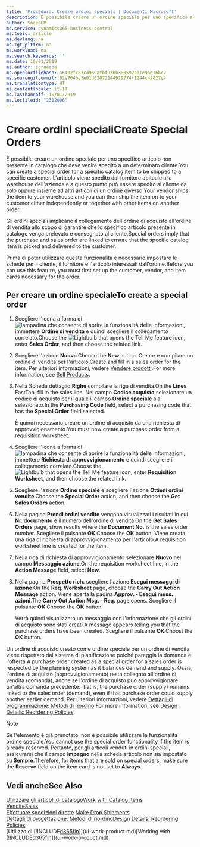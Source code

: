 ```yaml
---
title: 'Procedura: Creare ordini speciali | Documenti Microsoft'
description: È possibile creare un ordine speciale per uno specifico articolo non presente in catalogo che deve venire spedito a un determinato cliente. L'articolo viene spedito dal fornitore abituale alla warehouse dell'azienda e a questo punto può essere spedito al cliente da solo oppure insieme ad altri articoli di un ordine diverso.
author: SorenGP
ms.service: dynamics365-business-central
ms.topic: article
ms.devlang: na
ms.tgt_pltfrm: na
ms.workload: na
ms.search.keywords: ''
ms.date: 10/01/2019
ms.author: sgroespe
ms.openlocfilehash: a64b2fc63cd969afbf93bb380592b11e9ad16bc2
ms.sourcegitcommit: 02e704bc3e01d62072144919774f1244c42827e4
ms.translationtype: HT
ms.contentlocale: it-IT
ms.lasthandoff: 10/01/2019
ms.locfileid: "2312006"
---
```

# <a name="create-special-orders"></a><span data-ttu-id="a9eb9-104">Creare ordini speciali</span><span class="sxs-lookup"><span data-stu-id="a9eb9-104">Create Special Orders</span></span>
<span data-ttu-id="a9eb9-105">È possibile creare un ordine speciale per uno specifico articolo non presente in catalogo che deve venire spedito a un determinato cliente.</span><span class="sxs-lookup"><span data-stu-id="a9eb9-105">You can create a special order for a specific catalog item to be shipped to a specific customer.</span></span> <span data-ttu-id="a9eb9-106">L'articolo viene spedito dal fornitore abituale alla warehouse dell'azienda e a questo punto può essere spedito al cliente da solo oppure insieme ad altri articoli di un ordine diverso.</span><span class="sxs-lookup"><span data-stu-id="a9eb9-106">Your vendor ships the item to your warehouse and you can then ship the item on to your customer either independently or together with other items on another order.</span></span>  

<span data-ttu-id="a9eb9-107">Gli ordini speciali implicano il collegamento dell'ordine di acquisto all'ordine di vendita allo scopo di garantire che lo specifico articolo presente in catalogo venga prelevato e consegnato al cliente.</span><span class="sxs-lookup"><span data-stu-id="a9eb9-107">Special orders imply that the purchase and sales order are linked to ensure that the specific catalog item is picked and delivered to the customer.</span></span>  

<span data-ttu-id="a9eb9-108">Prima di poter utilizzare questa funzionalità è necessario impostare le schede per il cliente, il fornitore e l'articolo interessati dall'ordine.</span><span class="sxs-lookup"><span data-stu-id="a9eb9-108">Before you can use this feature, you must first set up the customer, vendor, and item cards necessary for the order.</span></span>  

## <a name="to-create-a-special-order"></a><span data-ttu-id="a9eb9-109">Per creare un ordine speciale</span><span class="sxs-lookup"><span data-stu-id="a9eb9-109">To create a special order</span></span>  
1.  <span data-ttu-id="a9eb9-110">Scegliere l'icona a forma di ![lampadina che consente di aprire la funzionalità delle informazioni](media/ui-search/search_small.png "Informazioni sull'operazione che si desidera eseguire"), immettere **Ordine di vendita** e quindi scegliere il collegamento correlato.</span><span class="sxs-lookup"><span data-stu-id="a9eb9-110">Choose the ![Lightbulb that opens the Tell Me feature](media/ui-search/search_small.png "Tell me what you want to do") icon, enter **Sales Order**, and then choose the related link.</span></span>  
2. <span data-ttu-id="a9eb9-111">Scegliere l'azione **Nuovo**.</span><span class="sxs-lookup"><span data-stu-id="a9eb9-111">Choose the **New** action.</span></span> <span data-ttu-id="a9eb9-112">Creare e compilare un  ordine di vendita per l'articolo.</span><span class="sxs-lookup"><span data-stu-id="a9eb9-112">Create and fill in a  sales order for the item.</span></span> <span data-ttu-id="a9eb9-113">Per ulteriori informazioni, vedere [Vendere prodotti](sales-how-sell-products.md).</span><span class="sxs-lookup"><span data-stu-id="a9eb9-113">For more information, see [Sell Products](sales-how-sell-products.md).</span></span>
3.  <span data-ttu-id="a9eb9-114">Nella Scheda dettaglio **Righe** compilare la riga di vendita.</span><span class="sxs-lookup"><span data-stu-id="a9eb9-114">On the **Lines** FastTab, fill in the sales line.</span></span> <span data-ttu-id="a9eb9-115">Nel campo **Codice acquisto** selezionare un codice di acquisto per il quale il campo **Ordine speciale** sia selezionato.</span><span class="sxs-lookup"><span data-stu-id="a9eb9-115">In the **Purchasing Code** field, select a purchasing code that has the **Special Order** field selected.</span></span>

    <span data-ttu-id="a9eb9-116">È quindi necessario creare un ordine di acquisto da una richiesta di approvvigionamento.</span><span class="sxs-lookup"><span data-stu-id="a9eb9-116">You must now create a purchase order from a requisition worksheet.</span></span>  
4. <span data-ttu-id="a9eb9-117">Scegliere l'icona a forma di ![lampadina che consente di aprire la funzionalità delle informazioni](media/ui-search/search_small.png "Informazioni sull'operazione che si desidera eseguire"), immettere **Richiesta di approvvigionamento** e quindi scegliere il collegamento correlato.</span><span class="sxs-lookup"><span data-stu-id="a9eb9-117">Choose the ![Lightbulb that opens the Tell Me feature](media/ui-search/search_small.png "Tell me what you want to do") icon, enter **Requisition Worksheet**, and then choose the related link.</span></span>  
5. <span data-ttu-id="a9eb9-118">Scegliere l'azione **Ordine speciale** e scegliere l'azione **Ottieni ordini vendite**.</span><span class="sxs-lookup"><span data-stu-id="a9eb9-118">Choose the **Special Order** action, and then choose the **Get Sales Orders** action.</span></span>  
6.  <span data-ttu-id="a9eb9-119">Nella pagina **Prendi ordini vendite** vengono visualizzati i risultati in cui **Nr. documento** è il numero dell'ordine di vendita.</span><span class="sxs-lookup"><span data-stu-id="a9eb9-119">On the **Get Sales Orders** page, show results where the **Document No.** is the sales order number.</span></span> <span data-ttu-id="a9eb9-120">Scegliere il pulsante **OK**.</span><span class="sxs-lookup"><span data-stu-id="a9eb9-120">Choose the **OK** button.</span></span> <span data-ttu-id="a9eb9-121">Viene creata una riga di richiesta di approvvigionamento per l'articolo.</span><span class="sxs-lookup"><span data-stu-id="a9eb9-121">A requisition worksheet line is created for the item.</span></span>  
7.  <span data-ttu-id="a9eb9-122">Nella riga di richiesta di approvvigionamento selezionare **Nuovo** nel campo **Messaggio azione**.</span><span class="sxs-lookup"><span data-stu-id="a9eb9-122">On the requisition worksheet line, in the **Action Message** field, select **New**.</span></span>  
8.  <span data-ttu-id="a9eb9-123">Nella pagina **Prospetto rich.** scegliere l'azione **Esegui messaggi di azione**.</span><span class="sxs-lookup"><span data-stu-id="a9eb9-123">On the **Req. Worksheet** page, choose the **Carry Out Action Message** action.</span></span> <span data-ttu-id="a9eb9-124">Viene aperta la pagina **Approv. - Esegui mess. azioni**.</span><span class="sxs-lookup"><span data-stu-id="a9eb9-124">The **Carry Out Action Msg. - Req.** page opens.</span></span> <span data-ttu-id="a9eb9-125">Scegliere il pulsante **OK**.</span><span class="sxs-lookup"><span data-stu-id="a9eb9-125">Choose the **OK** button.</span></span>  

    <span data-ttu-id="a9eb9-126">Verrà quindi visualizzato un messaggio con l'informazione che gli ordini di acquisto sono stati creati.</span><span class="sxs-lookup"><span data-stu-id="a9eb9-126">A message appears telling you that the purchase orders have been created.</span></span> <span data-ttu-id="a9eb9-127">Scegliere il pulsante **OK**.</span><span class="sxs-lookup"><span data-stu-id="a9eb9-127">Choost the **OK** button.</span></span>  

<span data-ttu-id="a9eb9-128">Un ordine di acquisto creato come ordine speciale per un ordine di vendita viene rispettato dal sistema di pianificazione poiché pareggia la domanda e l'offerta.</span><span class="sxs-lookup"><span data-stu-id="a9eb9-128">A purchase order created as a special order for a sales order is respected by the planning system as it balances demand and supply.</span></span> <span data-ttu-id="a9eb9-129">Ossia, l'ordine di acquisto (approvvigionamento) resta collegato all'ordine di vendita (domanda), anche se l'ordine di acquisto può approvvigionare un'altra domanda precedente.</span><span class="sxs-lookup"><span data-stu-id="a9eb9-129">That is, the purchase order (supply) remains linked to the sales order (demand), even if that purchase order could supply another earlier demand.</span></span> <span data-ttu-id="a9eb9-130">Per ulteriori informazioni, vedere [Dettagli di programmazione: Metodi di riordino](design-details-reservation-order-tracking-and-action-messaging.md).</span><span class="sxs-lookup"><span data-stu-id="a9eb9-130">For more information, see [Design Details: Reordering Policies](design-details-reservation-order-tracking-and-action-messaging.md).</span></span>  

> [!NOTE]  
>  <span data-ttu-id="a9eb9-131">Se l'elemento è già prenotato, non è possibile utilizzare la funzionalità ordine speciale.</span><span class="sxs-lookup"><span data-stu-id="a9eb9-131">You cannot use the special order functionality if the item is already reserved.</span></span> <span data-ttu-id="a9eb9-132">Pertanto, per gli articoli venduti in ordini speciali, assicurarsi che il campo **Impegno** nella scheda articolo non sia impostato su **Sempre**.</span><span class="sxs-lookup"><span data-stu-id="a9eb9-132">Therefore, for items that are sold on special orders, make sure the **Reserve** field on the item card is not set to **Always**.</span></span>  

## <a name="see-also"></a><span data-ttu-id="a9eb9-133">Vedi anche</span><span class="sxs-lookup"><span data-stu-id="a9eb9-133">See Also</span></span>  
[<span data-ttu-id="a9eb9-134">Utilizzare gli articoli di catalogo</span><span class="sxs-lookup"><span data-stu-id="a9eb9-134">Work with Catalog Items</span></span>](inventory-how-work-nonstock-items.md)  
[<span data-ttu-id="a9eb9-135">Vendite</span><span class="sxs-lookup"><span data-stu-id="a9eb9-135">Sales</span></span>](sales-manage-sales.md)  
<span data-ttu-id="a9eb9-136">[Effettuare spedizioni dirette](sales-how-drop-shipment.md) </span><span class="sxs-lookup"><span data-stu-id="a9eb9-136">[Make Drop Shipments](sales-how-drop-shipment.md) </span></span>  
[<span data-ttu-id="a9eb9-137">Dettagli di progettazione: Metodi di riordino</span><span class="sxs-lookup"><span data-stu-id="a9eb9-137">Design Details: Reordering Policies</span></span>](design-details-reservation-order-tracking-and-action-messaging.md)  
<span data-ttu-id="a9eb9-138">[Utilizzo di [!INCLUDE[d365fin](includes/d365fin_md.md)]](ui-work-product.md)</span><span class="sxs-lookup"><span data-stu-id="a9eb9-138">[Working with [!INCLUDE[d365fin](includes/d365fin_md.md)]](ui-work-product.md)</span></span>
